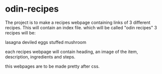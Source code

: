 # odin-recipes

The project is to make a recipes webpage containing links of 3 different recipes.
This will contain an index file. which will be called "odin recipes"
3 recipes will be:

lasagna
deviled eggs
stuffed mushroom

each recipes webpage will contain heading, an image of the item, description, ingredients and steps.


this webpages are to be made pretty after css.